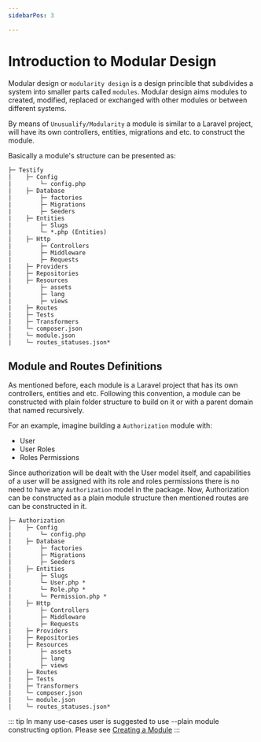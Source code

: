 ```yaml
---
sidebarPos: 3

---
```



# Introduction to Modular Design
Modular design or `modularity design` is a design princible that subdivides a system into smaller parts called `modules`. Modular design aims modules to created, modified, replaced or exchanged with other modules or between different systems.

By means of ``Unusualify/Modularity`` a module is similar to a Laravel project, will have its own controllers, entities, migrations and etc. to construct the module. 

Basically a module's structure can be presented as:
```
├─ Testify
|    ├─ Config
|        └─ config.php
|    ├─ Database
|        ├─ factories
|        ├─ Migrations
|        ├─ Seeders
|    ├─ Entities
|        ├─ Slugs
|        └─ *.php (Entities)
|    ├─ Http
|        ├─ Controllers
|        ├─ Middleware
|        ├─ Requests
|    ├─ Providers
|    ├─ Repositories
|    ├─ Resources
|        ├─ assets
|        ├─ lang
|        ├─ views
|    ├─ Routes
|    ├─ Tests
|    ├─ Transformers
|    └─ composer.json
|    └─ module.json
|    └─ routes_statuses.json*
```

## Module and Routes Definitions 
As mentioned before, each module is a Laravel project that has its own controllers, entities and etc. Following this convention, a module can be constructed with plain folder structure to build on it or with a parent domain that named recursively.

For an example, imagine building a ``Authorization`` module with:
* User
* User Roles
* Roles Permissions

Since authorization will be dealt with the User model itself, and capabilities of a user will be assigned with its role and roles permissions there is no need to have any `Authorization` model in the package. Now, Authorization can be constructed as a plain module structure then mentioned routes are can be constructed in it.
```
├─ Authorization
|    ├─ Config
|        └─ config.php
|    ├─ Database
|        ├─ factories
|        ├─ Migrations
|        ├─ Seeders
|    ├─ Entities
|        ├─ Slugs
|        └─ User.php *
|        └─ Role.php *
|        └─ Permission.php *
|    ├─ Http
|        ├─ Controllers
|        ├─ Middleware
|        ├─ Requests
|    ├─ Providers
|    ├─ Repositories
|    ├─ Resources
|        ├─ assets
|        ├─ lang
|        ├─ views
|    ├─ Routes
|    ├─ Tests
|    ├─ Transformers
|    └─ composer.json
|    └─ module.json
|    └─ routes_statuses.json*
``` 
::: tip
In many use-cases user is suggested to use --plain module constructing option. Please see [Creating a Module](./creating-modules.md)
:::
